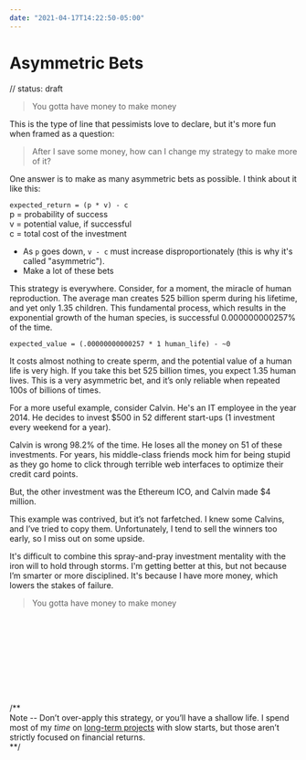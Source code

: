 ```yaml
---
date: "2021-04-17T14:22:50-05:00"
---
```


# Asymmetric Bets

// status: draft

> You gotta have money to make money

This is the type of line that pessimists love to declare, but it's more fun when framed as a question:

>After I save some money, how can I change my strategy to make more of it?

One answer is to make as many asymmetric bets as possible. I think about it like this:

`expected_return = (p * v) - c` \
p = probability of success \
v = potential value, if successful \
c = total cost of the investment

- As `p` goes down,  `v - c` must increase disproportionately (this is why it's called "asymmetric").
- Make a lot of these bets

This strategy is everywhere. Consider, for a moment, the miracle of human reproduction. The average man creates 525 billion sperm during his lifetime, and yet only 1.35 children. This fundamental process, which results in the exponential growth of the human species, is successful 0.000000000257% of the time.

`expected_value = (.00000000000257 * 1 human_life) - ~0`

It costs almost nothing to create sperm, and the potential value of a human life is very high. If you take this bet 525 billion times, you expect 1.35 human lives. This is a very asymmetric bet, and it’s only reliable when repeated 100s of billions of times.

For a more useful example, consider Calvin. He's an IT employee in the year 2014. He decides to invest $500 in 52 different start-ups (1 investment every weekend for a year).

Calvin is wrong 98.2% of the time. He loses all the money on 51 of these investments. For years, his middle-class friends mock him for being stupid as they go home to click through terrible web interfaces to optimize their credit card points.

But, the other investment was the Ethereum ICO, and Calvin made $4 million.

This example was contrived, but it’s not farfetched. I knew some Calvins, and I’ve tried to copy them. Unfortunately, I tend to sell the winners too early, so I miss out on some upside.

It's difficult to combine this spray-and-pray investment mentality with the iron will to hold through storms. I'm getting better at this, but not because I’m smarter or more disciplined. It's because I have more money, which lowers the stakes of failure.

> You gotta have money to make money

\
\
\
\
\
\
\
\
\
/**\
Note -- Don’t over-apply this strategy, or you’ll have a shallow life. I spend most of my *time* on [long-term projects](/) with slow starts, but those aren’t strictly focused on financial returns.\
**/
